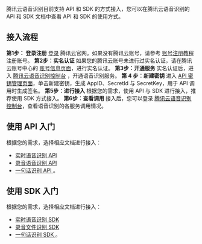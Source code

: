 腾讯云语音识别目前支持 API 和 SDK 的方式接入，您可以在腾讯云语音识别的 API 和 SDK 文档中查看 API 和 SDK 的使用方式。

## 接入流程
**第1步： 登录注册**
[登录](https://cloud.tencent.com/login?s_url=https%3A%2F%2Fcloud.tencent.com%2F) 腾讯云官网。如果没有腾讯云账号，请参考 [账号注册教程](https://cloud.tencent.com/document/product/378/17985) 注册账号。
**第2步：实名认证**
如果您的腾讯云账号未进行过实名认证，请在腾讯云账号中心的 [账号信息页面](https://cloud.tencent.com/login?s_url=https%3A%2F%2Fconsole.cloud.tencent.com%2Fdeveloper)，进行实名认证。
**第3步：开通服务**
实名认证后，进入 [腾讯云语音识别控制台](https://console.cloud.tencent.com/asr) ，开通语音识别服务。
**第 4 步：新建密钥**
进入 [API 密钥管理页面](https://cloud.tencent.com/login?s_url=https%3A%2F%2Fconsole.cloud.tencent.com%2Fcam%2Fcapi)，单击新建密钥，生成  AppID、SecretId 与 SecretKey，用于 API 调用时生成签名。 
**第5步：进行接入**
根据您的需求，使用 API 与 SDK 进行接入，推荐使用 SDK 方式接入。
**第6步：查看调用**
接入后，您可以登录 [腾讯云语音识别控制台](https://console.cloud.tencent.com/asr)，查看语音识别的各服务调用情况。
## 使用 API 入门
根据您的需求，选择相应文档进行接入：
- [实时语音识别 API ](https://cloud.tencent.com/document/product/441/18853)
- [录音语音识别 API ](https://cloud.tencent.com/document/product/441/6201)
- [一句话识别 API ](https://cloud.tencent.com/document/product/441/19453)。
## 使用 SDK 入门
根据您的需求，选择相应文档进行接入：
- [实时语音识别 SDK ](https://cloud.tencent.com/document/product/441/6892)
- [录音文件识别 SDK ](https://cloud.tencent.com/document/product/441/35419) 
- [一句话识别 SDK ](https://cloud.tencent.com/document/product/441/19634)。

